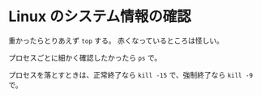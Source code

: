 # Linux のシステム情報の確認

重かったらとりあえず `top` する。
赤くなっているところは怪しい。

プロセスごとに細かく確認したかったら `ps` で。

プロセスを落とすときは、正常終了なら `kill -15` で、強制終了なら `kill -9` で。
